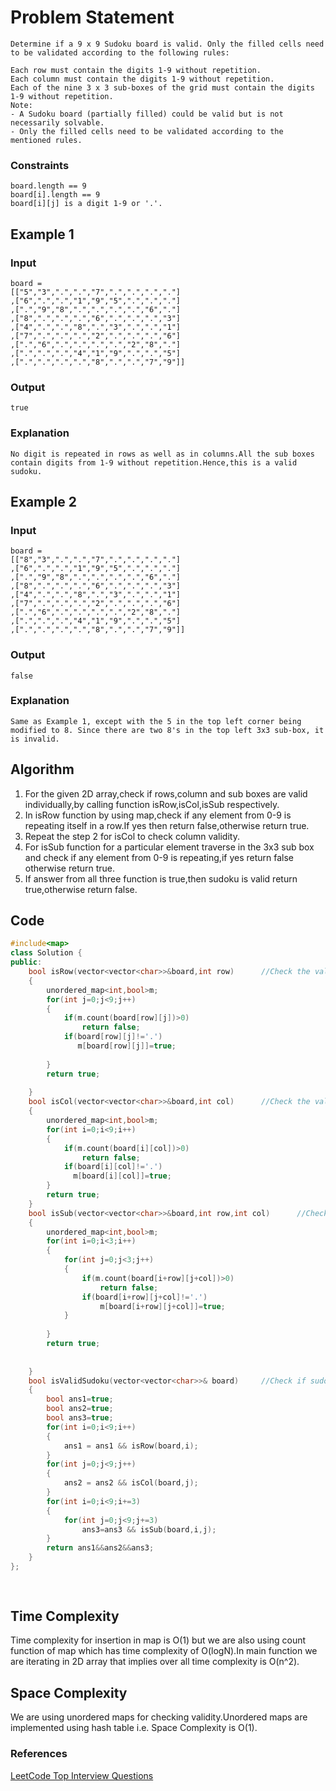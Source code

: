 # Problem Statement
```
Determine if a 9 x 9 Sudoku board is valid. Only the filled cells need to be validated according to the following rules:

Each row must contain the digits 1-9 without repetition.
Each column must contain the digits 1-9 without repetition.
Each of the nine 3 x 3 sub-boxes of the grid must contain the digits 1-9 without repetition.
Note:
- A Sudoku board (partially filled) could be valid but is not necessarily solvable.
- Only the filled cells need to be validated according to the mentioned rules.
```
### Constraints
```
board.length == 9
board[i].length == 9
board[i][j] is a digit 1-9 or '.'.
```
## Example 1
### Input
```
board = 
[["5","3",".",".","7",".",".",".","."]
,["6",".",".","1","9","5",".",".","."]
,[".","9","8",".",".",".",".","6","."]
,["8",".",".",".","6",".",".",".","3"]
,["4",".",".","8",".","3",".",".","1"]
,["7",".",".",".","2",".",".",".","6"]
,[".","6",".",".",".",".","2","8","."]
,[".",".",".","4","1","9",".",".","5"]
,[".",".",".",".","8",".",".","7","9"]]
```
### Output
```
true
```
### Explanation
```
No digit is repeated in rows as well as in columns.All the sub boxes contain digits from 1-9 without repetition.Hence,this is a valid sudoku.

```
## Example 2
### Input
```
board = 
[["8","3",".",".","7",".",".",".","."]
,["6",".",".","1","9","5",".",".","."]
,[".","9","8",".",".",".",".","6","."]
,["8",".",".",".","6",".",".",".","3"]
,["4",".",".","8",".","3",".",".","1"]
,["7",".",".",".","2",".",".",".","6"]
,[".","6",".",".",".",".","2","8","."]
,[".",".",".","4","1","9",".",".","5"]
,[".",".",".",".","8",".",".","7","9"]]
```
### Output
```
false
```
### Explanation
```
Same as Example 1, except with the 5 in the top left corner being modified to 8. Since there are two 8's in the top left 3x3 sub-box, it is invalid.
```

## Algorithm
1. For the given 2D array,check if rows,column and sub boxes are valid individually,by calling function isRow,isCol,isSub respectively.
2. In isRow function by using map,check if any element from 0-9 is repeating itself in a row.If yes then return false,otherwise return true.
3. Repeat the step 2 for isCol to check column validity.
4. For isSub function for a particular element traverse in the 3x3 sub box and check if any element from 0-9 is repeating,if yes return false otherwise return true.
5. If answer from all three function is true,then sudoku is valid return true,otherwise return false. 
## Code

```C++
#include<map>
class Solution {
public:
    bool isRow(vector<vector<char>>&board,int row)      //Check the validity of row
    {
        unordered_map<int,bool>m;
        for(int j=0;j<9;j++)
        {
            if(m.count(board[row][j])>0)
                return false;
            if(board[row][j]!='.')
               m[board[row][j]]=true;
            
        }
        return true;
        
    }
    bool isCol(vector<vector<char>>&board,int col)      //Check the validity of column
    {
        unordered_map<int,bool>m;
        for(int i=0;i<9;i++)
        {
            if(m.count(board[i][col])>0)
                return false;
            if(board[i][col]!='.')
              m[board[i][col]]=true;
        }
        return true;
    }
    bool isSub(vector<vector<char>>&board,int row,int col)      //Check the validity of sub boxes
    {
        unordered_map<int,bool>m;
        for(int i=0;i<3;i++)
        {
            for(int j=0;j<3;j++)
            {
                if(m.count(board[i+row][j+col])>0)
                    return false;
                if(board[i+row][j+col]!='.')
                    m[board[i+row][j+col]]=true;
            }
            
        }
        return true;
        
        
    }
    bool isValidSudoku(vector<vector<char>>& board)     //Check if sudoku is valid or not
    {
        bool ans1=true;
        bool ans2=true;
        bool ans3=true;
        for(int i=0;i<9;i++)
        {
            ans1 = ans1 && isRow(board,i);
        }
        for(int j=0;j<9;j++)
        {
            ans2 = ans2 && isCol(board,j);
        }
        for(int i=0;i<9;i+=3)
        {
            for(int j=0;j<9;j+=3)
                ans3=ans3 && isSub(board,i,j);
        }
        return ans1&&ans2&&ans3;
    }
};
        
    

```
## Time Complexity
Time complexity for insertion in map is O(1) but we are also using count function of map which has time complexity of O(logN).In main function we are iterating in 2D array that implies over all time complexity is O(n^2).

## Space Complexity
We are using unordered maps for checking validity.Unordered maps are implemented using hash table i.e. Space Complexity is O(1).

### References
[LeetCode Top Interview Questions](https://leetcode.com/explore/featured/card/top-interview-questions-easy/92/array/769/)

 
